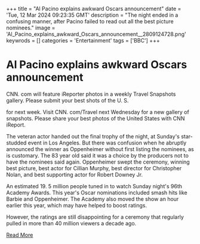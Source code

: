 +++
title = "Al Pacino explains awkward Oscars announcement"
date = 'Tue, 12 Mar 2024 09:23:35 GMT'
description = "The night ended in a confusing manner, after Pacino failed to read out all the best picture nominees."
image = 'Al_Pacino_explains_awkward_Oscars_announcement__2809124728.png'
keywrods =  []
categories = 'Entertainment'
tags = ['BBC']
+++

# Al Pacino explains awkward Oscars announcement

CNN.
com will feature iReporter photos in a weekly Travel Snapshots gallery.
Please submit your best shots of the U.
S.

for next week.
Visit CNN.
com/Travel next Wednesday for a new gallery of snapshots.
Please share your best photos of the United States with CNN iReport.

The veteran actor handed out the final trophy of the night, at Sunday<bb>'s star-studded event in Los Angeles.
But there was confusion when he abruptly announced the winner as Oppenheimer without first listing the nominees, as is customary.
The 83 year old said it was a choice by the producers not to have the nominees said again.
Oppenheimer swept the ceremony, winning best picture, best actor for Cillian Murphy, best director for Christopher Nolan, and best supporting actor for Robert Downey Jr.

An estimated 19.
5 million people tuned in to watch Sunday night<bb>'s 96th Academy Awards.
This year<bb>'s Oscar nominations included smash hits like Barbie and Oppenheimer.
The Academy also moved the show an hour earlier this year, which may have helped to boost ratings.

However, the ratings are still disappointing for a ceremony that regularly pulled in more than 40 million viewers a decade ago.


[Read More](https://www.bbc.co.uk/news/entertainment-arts-68542562)
